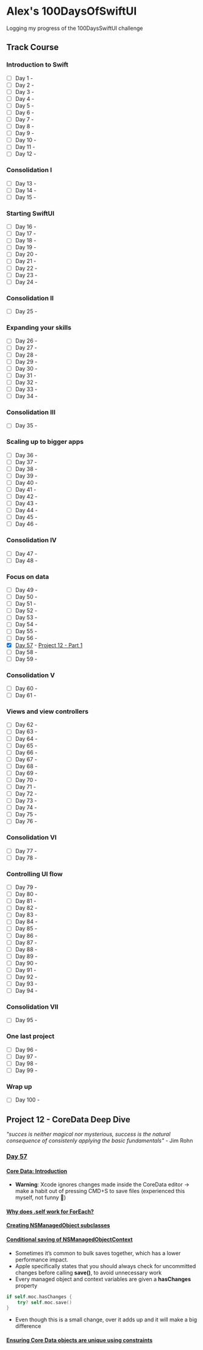 # Alex's 100DaysOfSwiftUI

Logging my progress of the 100DaysSwiftUI challenge

## Track Course

### Introduction to Swift

- [ ] Day 1 - 
- [ ] Day 2 - 
- [ ] Day 3 - 
- [ ] Day 4 -
- [ ] Day 5 -
- [ ] Day 6 -
- [ ] Day 7 - 
- [ ] Day 8 -
- [ ] Day 9 -
- [ ] Day 10 -
- [ ] Day 11 -
- [ ] Day 12 -

### Consolidation I

- [ ] Day 13 -
- [ ] Day 14 -
- [ ] Day 15 -

### Starting SwiftUI

- [ ] Day 16 -
- [ ] Day 17 - 
- [ ] Day 18 -
- [ ] Day 19 -
- [ ] Day 20 -
- [ ] Day 21 -
- [ ] Day 22 -
- [ ] Day 23 -
- [ ] Day 24 -

### Consolidation II

- [ ] Day 25 -

### Expanding your skills

- [ ] Day 26 -
- [ ] Day 27 -
- [ ] Day 28 -
- [ ] Day 29 -
- [ ] Day 30 -
- [ ] Day 31 -
- [ ] Day 32 -
- [ ] Day 33 -
- [ ] Day 34 -

### Consolidation III

- [ ] Day 35 -

### Scaling up to bigger apps

- [ ] Day 36 -
- [ ] Day 37 -
- [ ] Day 38 -
- [ ] Day 39 -
- [ ] Day 40 -
- [ ] Day 41 -
- [ ] Day 42 - 
- [ ] Day 43 - 
- [ ] Day 44 - 
- [ ] Day 45 -
- [ ] Day 46 -

### Consolidation IV

- [ ] Day 47 -
- [ ] Day 48 -

### Focus on data

- [ ] Day 49 -
- [ ] Day 50 -
- [ ] Day 51 -
- [ ] Day 52 -
- [ ] Day 53 -
- [ ] Day 54 -
- [ ] Day 55 -
- [ ] Day 56 -
- [x] [Day 57](https://www.hackingwithswift.com/100/swiftui/57) - [Project 12 - Part 1](#Day-57)
- [ ] Day 58 -
- [ ] Day 59 -

### Consolidation V

- [ ] Day 60 -
- [ ] Day 61 -

### Views and view controllers

- [ ] Day 62 -
- [ ] Day 63 -
- [ ] Day 64 -
- [ ] Day 65 -
- [ ] Day 66 -
- [ ] Day 67 -
- [ ] Day 68 -
- [ ] Day 69 -
- [ ] Day 70 -
- [ ] Day 71 -
- [ ] Day 72 -
- [ ] Day 73 -
- [ ] Day 74 -
- [ ] Day 75 -
- [ ] Day 76 -

### Consolidation VI

- [ ] Day 77 -
- [ ] Day 78 -

### Controlling UI flow

- [ ] Day 79 -
- [ ] Day 80 -
- [ ] Day 81 -
- [ ] Day 82 -
- [ ] Day 83 -
- [ ] Day 84 -
- [ ] Day 85 - 
- [ ] Day 86 -
- [ ] Day 87 -
- [ ] Day 88 -
- [ ] Day 89 -
- [ ] Day 90 -
- [ ] Day 91 -
- [ ] Day 92 -
- [ ] Day 93 -
- [ ] Day 94 -

### Consolidation VII

- [ ] Day 95 -

### One last project

- [ ] Day 96 -
- [ ] Day 97 -
- [ ] Day 98 -
- [ ] Day 99 - 

### Wrap up

- [ ] Day 100 -


## Project 12 - CoreData Deep Dive

*"succes is neither magical nor mysterious, success is the natural consequence of consistenly applying the basic fundamentals"* - Jim Rohn

### [Day 57](https://www.hackingwithswift.com/100/swiftui/57)

#### [Core Data: Introduction](https://www.hackingwithswift.com/books/ios-swiftui/core-data-introduction)

- **Warning**: Xcode ignores changes made inside the CoreData editor -> make a habit out of pressing CMD+S to save files (experienced this myself, not funny 😤)

#### [Why does \.self work for ForEach?](https://www.hackingwithswift.com/books/ios-swiftui/why-does-self-work-for-foreach)


#### [Creating NSManagedObject subclasses](https://www.hackingwithswift.com/books/ios-swiftui/creating-nsmanagedobject-subclasses)


#### [Conditional saving of NSManagedObjectContext](https://www.hackingwithswift.com/books/ios-swiftui/conditional-saving-of-nsmanagedobjectcontext)

- Sometimes it’s common to bulk saves together, which has a lower performance impact.
- Apple specifically states that you should always check for uncommitted changes before calling **save()**, to avoid unnecessary work
- Every managed object and context variables are given a **hasChanges** property 

```swift
if self.moc.hasChanges {
    try? self.moc.save()
}
```
- Even though this is a small change, over it adds up and it will make a big difference


#### [Ensuring Core Data objects are unique using constraints](https://www.hackingwithswift.com/books/ios-swiftui/ensuring-core-data-objects-are-unique-using-constraints)

